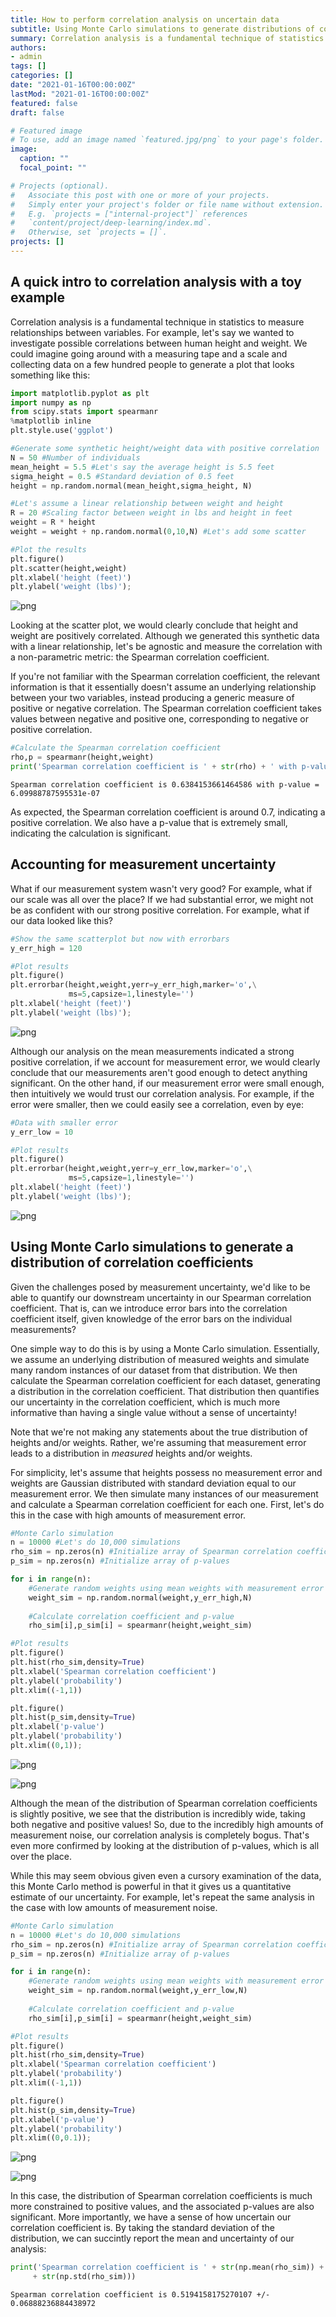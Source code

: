 ```yaml
---
title: How to perform correlation analysis on uncertain data
subtitle: Using Monte Carlo simulations to generate distributions of correlation coefficients
summary: Correlation analysis is a fundamental technique of statistics that allows us to investigate how variables are related to each other. But what if our data possess uncertainty? In this post I'll show how a simple Monte Carlo simulation can let us generate distributions of correlation coefficients, allowing us to interpret the results of correlation analysis with more strength.
authors:
- admin
tags: []
categories: []
date: "2021-01-16T00:00:00Z"
lastMod: "2021-01-16T00:00:00Z"
featured: false
draft: false

# Featured image
# To use, add an image named `featured.jpg/png` to your page's folder. 
image:
  caption: ""
  focal_point: ""

# Projects (optional).
#   Associate this post with one or more of your projects.
#   Simply enter your project's folder or file name without extension.
#   E.g. `projects = ["internal-project"]` references 
#   `content/project/deep-learning/index.md`.
#   Otherwise, set `projects = []`.
projects: []
---
```


## A quick intro to correlation analysis with a toy example

Correlation analysis is a fundamental technique in statistics to measure relationships between variables. For example, let's say we wanted to investigate possible correlations between human height and weight. We could imagine going around with a measuring tape and a scale and collecting data on a few hundred people to generate a plot that looks something like this:


```python
import matplotlib.pyplot as plt
import numpy as np
from scipy.stats import spearmanr
%matplotlib inline
plt.style.use('ggplot')
```


```python
#Generate some synthetic height/weight data with positive correlation
N = 50 #Number of individuals
mean_height = 5.5 #Let's say the average height is 5.5 feet
sigma_height = 0.5 #Standard deviation of 0.5 feet
height = np.random.normal(mean_height,sigma_height, N)

#Let's assume a linear relationship between weight and height
R = 20 #Scaling factor between weight in lbs and height in feet
weight = R * height
weight = weight + np.random.normal(0,10,N) #Let's add some scatter

#Plot the results
plt.figure()
plt.scatter(height,weight)
plt.xlabel('height (feet)')
plt.ylabel('weight (lbs)');
```


![png](./index_3_0.png)


Looking at the scatter plot, we would clearly conclude that height and weight are positively correlated. Although we generated this synthetic data with a linear relationship, let's be agnostic and measure the correlation with a non-parametric metric: the Spearman correlation coefficient.

If you're not familiar with the Spearman correlation coefficient, the relevant information is that it essentially doesn't assume an underlying relationship between your two variables, instead producing a generic measure of positive or negative correlation. The Spearman correlation coefficient takes values between negative and positive one, corresponding to negative or positive correlation.


```python
#Calculate the Spearman correlation coefficient
rho,p = spearmanr(height,weight)
print('Spearman correlation coefficient is ' + str(rho) + ' with p-value = ' + str(p))
```

    Spearman correlation coefficient is 0.6384153661464586 with p-value = 6.09988787595531e-07


As expected, the Spearman correlation coefficient is around 0.7, indicating a  positive correlation. We also have a p-value that is extremely small, indicating the calculation is significant.

## Accounting for measurement uncertainty

What if our measurement system wasn't very good? For example, what if our scale was all over the place? If we had substantial error, we might not be as confident with our strong positive correlation. For example, what if our data looked like this?


```python
#Show the same scatterplot but now with errorbars
y_err_high = 120

#Plot results
plt.figure()
plt.errorbar(height,weight,yerr=y_err_high,marker='o',\
             ms=5,capsize=1,linestyle='')
plt.xlabel('height (feet)')
plt.ylabel('weight (lbs)');
```


![png](./index_8_0.png)


Although our analysis on the mean measurements indicated a strong positive correlation, if we account for measurement error, we would clearly conclude that our measurements aren't good enough to detect anything significant. On the other hand, if our measurement error were small enough, then intuitively we would trust our correlation analysis. For example, if the error were smaller, then we could easily see a correlation, even by eye:


```python
#Data with smaller error
y_err_low = 10

#Plot results
plt.figure()
plt.errorbar(height,weight,yerr=y_err_low,marker='o',\
             ms=5,capsize=1,linestyle='')
plt.xlabel('height (feet)')
plt.ylabel('weight (lbs)');
```


![png](./index_10_0.png)


## Using Monte Carlo simulations to generate a distribution of correlation coefficients

Given the challenges posed by measurement uncertainty, we'd like to be able to quantify our downstream uncertainty in our Spearman correlation coefficient. That is, can we introduce error bars into the correlation coefficient itself, given knowledge of the error bars on the individual measurements?

One simple way to do this is by using a Monte Carlo simulation. Essentially, we assume an underlying distribution of measured weights and simulate many random instances of our dataset from that distribution. We then calculate the Spearman correlation coefficient for each dataset, generating a distribution in the correlation coefficient. That distribution then quantifies our uncertainty in the correlation coefficient, which is much more informative than having a single value without a sense of uncertainty!

Note that we're not making any statements about the true distribution of heights and/or weights. Rather, we're assuming that measurement error leads to a distribution in *measured* heights and/or weights.

For simplicity, let's assume that heights possess no measurement error and weights are Gaussian distributed with standard deviation equal to our measurement error. We then simulate many instances of our measurement and calculate a Spearman correlation coefficient for each one. First, let's do this in the case with high amounts of measurement error.


```python
#Monte Carlo simulation
n = 10000 #Let's do 10,000 simulations
rho_sim = np.zeros(n) #Initialize array of Spearman correlation coefficients
p_sim = np.zeros(n) #Initialize array of p-values

for i in range(n):
    #Generate random weights using mean weights with measurement error
    weight_sim = np.random.normal(weight,y_err_high,N)
    
    #Calculate correlation coefficient and p-value
    rho_sim[i],p_sim[i] = spearmanr(height,weight_sim)
```


```python
#Plot results
plt.figure()
plt.hist(rho_sim,density=True)
plt.xlabel('Spearman correlation coefficient')
plt.ylabel('probability')
plt.xlim((-1,1))

plt.figure()
plt.hist(p_sim,density=True)
plt.xlabel('p-value')
plt.ylabel('probability')
plt.xlim((0,1));

```


![png](./index_13_0.png)



![png](./index_13_1.png)


Although the mean of the distribution of Spearman correlation coefficients is slightly positive, we see that the distribution is incredibly wide, taking both negative and positive values! So, due to the incredibly high amounts of measurement noise, our correlation analysis is completely bogus. That's even more confirmed by looking at the distribution of p-values, which is all over the place.

While this may seem obvious given even a cursory examination of the data, this Monte Carlo method is powerful in that it gives us a quantitative estimate of our uncertainty. For example, let's repeat the same analysis in the case with low amounts of measurement noise.


```python
#Monte Carlo simulation
n = 10000 #Let's do 10,000 simulations
rho_sim = np.zeros(n) #Initialize array of Spearman correlation coefficients
p_sim = np.zeros(n) #Initialize array of p-values

for i in range(n):
    #Generate random weights using mean weights with measurement error
    weight_sim = np.random.normal(weight,y_err_low,N)
    
    #Calculate correlation coefficient and p-value
    rho_sim[i],p_sim[i] = spearmanr(height,weight_sim)
```


```python
#Plot results
plt.figure()
plt.hist(rho_sim,density=True)
plt.xlabel('Spearman correlation coefficient')
plt.ylabel('probability')
plt.xlim((-1,1))

plt.figure()
plt.hist(p_sim,density=True)
plt.xlabel('p-value')
plt.ylabel('probability')
plt.xlim((0,0.1));
```


![png](./index_16_0.png)



![png](./index_16_1.png)


In this case, the distribution of Spearman correlation coefficients is much more constrained to positive values, and the associated p-values are also significant. More importantly, we have a sense of how uncertain our correlation coefficient is. By taking the standard deviation of the distribution, we can succintly report the mean and uncertainty of our analysis:


```python
print('Spearman correlation coefficient is ' + str(np.mean(rho_sim)) + ' +/- ' \
     + str(np.std(rho_sim)))
```

    Spearman correlation coefficient is 0.5194158175270107 +/- 0.06888236884438972



```python

```
